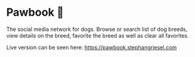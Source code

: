 # Pawbook 🐶

The social media network for dogs. Browse or search list of dog breeds, view details on the breed, favorite the breed as well as clear all favorites.

Live version can be seen here: https://pawbook.stephangriesel.com
